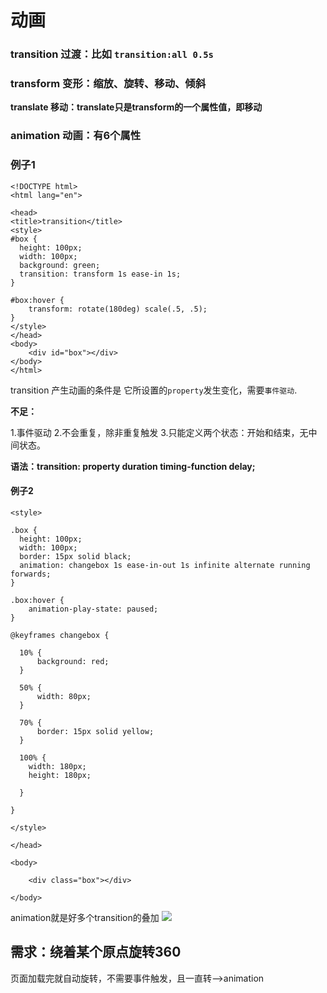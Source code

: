 # 动画

### transition 过渡：比如 `transition:all 0.5s`

### transform 变形：缩放、旋转、移动、倾斜

**translate 移动：translate只是transform的一个属性值，即移动**

### animation 动画：有6个属性

### 例子1

```text
<!DOCTYPE html>
<html lang="en">

<head>
<title>transition</title>
<style>
#box {
  height: 100px;
  width: 100px;
  background: green;
  transition: transform 1s ease-in 1s;
}

#box:hover {
    transform: rotate(180deg) scale(.5, .5);
}
</style>
</head>
<body>
    <div id="box"></div>
</body>
</html>
```

transition 产生动画的条件是 它所设置的`property`发生变化，需要`事件驱动`.

**不足：**

1.事件驱动 2.不会重复，除非重复触发 3.只能定义两个状态：开始和结束，无中间状态。

**语法：transition: property duration timing-function delay;**

#### 例子2

```text
<style>

.box {
  height: 100px;
  width: 100px;
  border: 15px solid black;
  animation: changebox 1s ease-in-out 1s infinite alternate running forwards;
}

.box:hover {
    animation-play-state: paused;
}

@keyframes changebox {

  10% {
      background: red;
  }

  50% {
      width: 80px;
  }

  70% {
      border: 15px solid yellow;
  }

  100% {
    width: 180px;
    height: 180px;

  }

}

</style>

</head>

<body>

    <div class="box"></div>

</body>
```

animation就是好多个transition的叠加 ![](https://github.com/n2meetu/learnMap/tree/ce024b8543e60b4643d9fc834f1e2bb176e3b421/CSS/media/15331077853760/15331086604224.jpg)

## 需求：绕着某个原点旋转360

页面加载完就自动旋转，不需要事件触发，且一直转--&gt;animation

